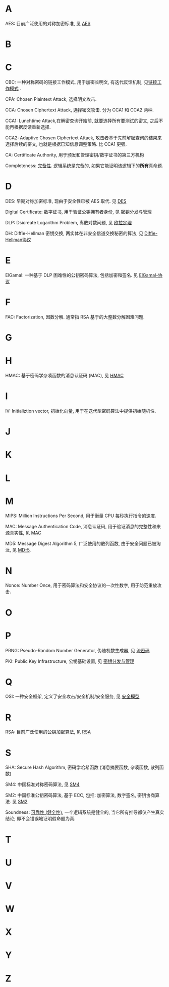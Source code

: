 # A

AES: 目前广泛使用的对称加密标准, 见 [AES](密码学/分组密码/SP-结构/AES.md)

# B

# C

CBC: 一种对称密码的链接工作模式, 用于加密长明文, 有迭代反馈机制, 见[链接工作模式](密码学/分组密码/链接工作模式.md) .

CPA: Chosen Plaintext Attack, 选择明文攻击.

CCA: Chosen Ciphertext Attack, 选择密文攻击. 分为 CCA1 和 CCA2 两种.

CCA1: Lunchtime Attack,在解密查询开始前, 就要选择所有要测试的密文, 之后不能再根据反馈重新选择.

CCA2: Adaptive Chosen Ciphertext Attack, 攻击者基于先前解密查询的结果来选择后续的密文, 也就是根据已知信息调整策略. 比 CCA1 更强.

CA: Certificate Authority, 用于颁发和管理密钥/数字证书的第三方机构

Completeness: [完备性](离散数学/数理逻辑/可靠性与完备性.md). 逻辑系统是完备的, 如果它能证明该逻辑下的**所有**真命题.

# D

DES: 早期对称加密标准, 现由于安全性已被 AES 取代. 见 [DES](密码学/分组密码/Feistel-结构/DES.md)

Digital Certificate: 数字证书, 用于验证公钥拥有者身份, 见 [密钥分发与管理](密码学/安全协议/密钥分发与管理.md)

DLP: Dsicreate Logarithm Problem, 离散对数问题, 见 [欧拉定理](数论/欧拉定理.md)

DH: Diffie-Hellman 密钥交换, 两实体在非安全信道交换秘密的算法, 见 [Diffie-Hellman协议](密码学/公钥密码/DiffieHellman-密钥交换.md)

# E

ElGamal: 一种基于 DLP 困难性的公钥密码算法, 包括加密和签名. 见 [ElGamal-协议](密码学/公钥密码/ElGamal-协议.md)

# F

FAC: Factorization, 因数分解. 通常指 RSA 基于的大整数分解困难问题.

# G


# H

HMAC: 基于密码学杂凑函数的消息认证码 (MAC), 见 [HMAC](密码学/消息摘要/消息认证码/HMAC.md)

# I

IV: Initializtion vector, 初始化向量, 用于在迭代型密码算法中提供初始随机性.

# J

# K

# L

# M

MIPS: Million Instructions Per Second, 用于衡量 CPU 每秒执行指令的速度.

MAC: Message Authentication Code, 消息认证码, 用于验证消息的完整性和来源真实性, 见 [MAC](密码学/消息摘要/消息认证码/MAC.md)

MD5: Message Digest Algorithm 5, 广泛使用的散列函数, 由于安全问题已被淘汰, 见 [MD-5](密码学/消息摘要/MD-5.md).

# N

Nonce: Number Once, 用于密码算法和安全协议的一次性数字, 用于防范重放攻击.

# O

# P

PRNG: Pseudo-Random Number Generator, 伪随机数生成器, 见 [流密码](密码学/流密码与伪随机数/流密码.md)

PKI: Public Key Infrastructure, 公钥基础设置, 见 [密钥分发与管理](密码学/安全协议/密钥分发与管理.md)

# Q

OSI: 一种安全框架, 定义了安全攻击/安全机制/安全服务, 见 [安全模型](obsidian://open?vault=Code&file=Security%2F%E5%AE%89%E5%85%A8%E6%A8%A1%E5%9E%8B)

# R

RSA: 目前广泛使用的公钥加密算法, 见 [RSA](密码学/公钥密码/RSA/RSA.md)

# S

SHA: Secure Hash Algorithm, 密码学哈希函数 (消息摘要函数, 杂凑函数, 散列函数)

SM4: 中国标准对称密码算法, 见 [SM4](密码学/分组密码/Feistel-结构/SM4.md)

SM2: 中国标准公钥密码算法, 基于 ECC, 包括: 加密算法, 数字签名, 密钥协商算法. 见 [SM2](密码学/公钥密码/ECC/SM2.md) 

Soundness: [可靠性 (健全性)](离散数学/数理逻辑/可靠性与完备性.md), 一个逻辑系统是健全的, 当它所有推导都仅产生真实结论; 即不会错误地证明假命题为真.

# T

# U

# V

# W

# X

# Y

# Z